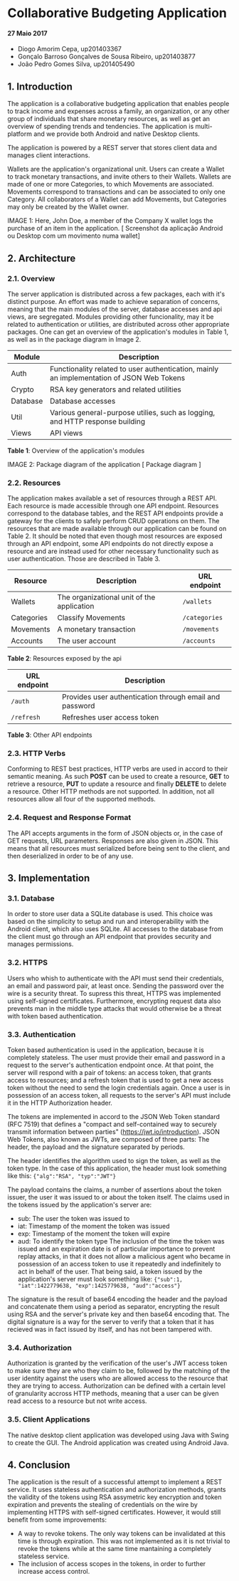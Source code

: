 # Collaborative Budgeting Application #
#### 27 Maio 2017 ####

+ Diogo Amorim Cepa, up201403367
+ Gonçalo Barroso Gonçalves de Sousa Ribeiro, up201403877
+ João Pedro Gomes Silva, up201405490

## 1. Introduction ##

The application is a collaborative budgeting application that enables people to track income and expenses across a family, an organization, or any other group of individuals that share monetary resources, as well as get an overview of spending trends and tendencies. The application is multi-platform and we provide both Android and native Desktop clients.

The application is powered by a REST server that stores client data and manages client interactions.

Wallets are the application's organizational unit. Users can create a Wallet to track monetary transactions, and invite others to their Wallets. Wallets are made of one or more Categories, to which Movements are associated. Movements correspond to transactions and can be associated to only one Category. All collaborators of a Wallet can add Movements, but Categories may only be created by the Wallet owner. 

IMAGE 1: Here, John Doe, a member of the Company X wallet logs the purchase of an item in the application.
[ Screenshot da aplicação Android ou Desktop com um movimento numa wallet]

## 2. Architecture ##

### 2.1. Overview ###

The server application is distributed across a few packages, each with it's distinct purpose. An effort was made to achieve separation of concerns, meaning that the main modules of the server, database accesses and api views, are segregated. Modules providing other funcionality, may it be related to authentication or utilities, are distributed across other appropriate packages. One can get an overview of the application's modules in Table 1, as well as in the package diagram in Image 2.

| Module | Description |
| ---------- | ------------- |
| Auth     | Functionality related to user authentication, mainly an implementation of JSON Web Tokens |
| Crypto   | RSA key generators and related utilities |
| Database | Database accesses |
| Util     | Various general-purpose utilies, such as logging, and HTTP response building |
| Views    | API views |

**Table 1**: Overview of the application's modules

IMAGE 2: Package diagram of the application
[ Package diagram ]

### 2.2. Resources ###

The application makes available a set of resources through a REST API. Each resource is made accessible through one API endpoint. Resources correspond to the database tables, and the REST API endpoints provide a gateway for the clients to safely perform CRUD operations on them. The resources that are made available through our application can be found on Table 2. It should be noted that even though most resources are exposed through an API endpoint, some API endpoints do not directly expose a resource and are instead used for other necessary functionality such as user authentication. Those are described in Table 3.

| Resource   | Description                                | URL endpoint |
| --- | --- | --- |
| Wallets    | The organizational unit of the application | `/wallets` |
| Categories | Classify Movements                         | `/categories` |
| Movements  | A monetary transaction                     | `/movements` |
| Accounts   | The user account                           | `/accounts` |

**Table 2**: Resources exposed by the api

| URL endpoint | Description |
| --- | --- |
| `/auth`        | Provides user authentication through email and password |
| `/refresh`     | Refreshes user access token |

**Table 3**: Other API endpoints

### 2.3. HTTP Verbs ###

Conforming to REST best practices, HTTP verbs are used in accord to their semantic meaning. As such **POST** can be used to create a resource, **GET** to retrieve a resource, **PUT** to update a resource and finally **DELETE** to delete a resource. Other HTTP methods are not supported. In addition, not all resources allow all four of the supported methods.

### 2.4. Request and Response Format ###

The API accepts arguments in the form of JSON objects or, in the case of GET requests, URL parameters. Responses are also given in JSON. This means that all resources must serialized before being sent to the client, and then deserialized in order to be of any use.

## 3. Implementation ##

### 3.1. Database ###

In order to store user data a SQLite database is used. This choice was based on the simplicity to setup and run and interoperability with the Android client, which also uses SQLite. All accesses to the database from the client must go through an API endpoint that provides security and manages permissions.

### 3.2. HTTPS ###

Users who whish to authenticate with the API must send their credentials, an email and password pair, at least once. Sending the password over the wire is a security threat. To supress this threat, HTTPS was implemented using self-signed certificates. Furthermore, encrypting request data also prevents man in the middle type attacks that would otherwise be a threat with token based authentication.

### 3.3. Authentication ###

Token based authentication is used in the application, because it is completely stateless. The user must provide their email and password in a request to the server's authentication endpoint once. At that point, the server will respond with a pair of tokens: an access token, that grants access to resources; and a refresh token that is used to get a new access token without the need to send the login credentials again. Once a user is in possession of an access token, all requests to the server's API must include it in the HTTP Authorization header.

The tokens are implemented in accord to the JSON Web Token standard (RFC 7519) that defines a "compact and self-contained way to securely transmit information between parties" (https://jwt.io/introduction). JSON Web Tokens, also known as JWTs, are composed of three parts: The header, the payload and the signature separated by periods.

The header identifies the algorithm used to sign the token, as well as the token type. In the case of this application, the header must look something like this: `{"alg":"RSA", "typ":"JWT"}`

The payload contains the claims, a number of assertions about the token issuer, the user it was issued to or about the token itself. The claims used in the tokens issued by the application's server are:
+ sub: The user the token was issued to
+ iat: Timestamp of the moment the token was issued
+ exp: Timestamp of the moment the token will expire
+ aud: To identify the token type
The inclusion of the time the token was issued and an expiration date is of particular importance to prevent replay attacks, in that it does not allow a malicious agent who became in possession of an access token to use it repeatedly and indefinitely to act in behalf of the user. That being said, a token issued by the application's server must look something like: `{"sub":1, "iat":1422779638, "exp":1425779638, "aud":"access"}`

The signature is the result of base64 encoding the header and the payload and concatenate them using a period as separator, encrypting the result using RSA and the server's private key and then base64 encoding that. The digital signature is a way for the server to verify that a token that it has recieved was in fact issued by itself, and has not been tampered with.

### 3.4. Authorization ###

Authorization is granted by the verification of the user's JWT access token to make sure they are who they claim to be, followed by the matching of the user identity against the users who are allowed access to the resource that they are trying to access. Authorization can be defined with a certain level of granularity accross HTTP methods, meaning that a user can be given read access to a resource but not write access.

### 3.5. Client Applications ###

The native desktop client application was developed using Java with Swing to create the GUI. The Android application was created using Android Java.

## 4. Conclusion 

The application is the result of a successful attempt to implement a REST service. It uses stateless authentication and authorization methods, grants the validity of the tokens using RSA assymetric key encryption and token expiration and prevents the stealing of credentials on the wire by implementing HTTPS with self-signed certificates. However, it would still benefit from some improvements:
+ A way to revoke tokens. The only way tokens can be invalidated at this time is through expiration. This was not implemented as it is not trivial to revoke the tokens while at the same time mantaining a completely stateless service. 
+ The inclusion of access scopes in the tokens, in order to further increase access control.
